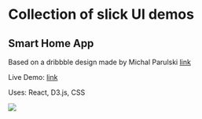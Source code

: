 # Collection of slick UI demos

## Smart Home App

Based on a dribbble design made by Michal Parulski [link](https://dribbble.com/shots/6914699-Smart-Home-App)

Live Demo: [link](http://marianban.github.io/smart-home-app/index.html)

Uses: React, D3.js, CSS

![](smart-home-app.gif)
